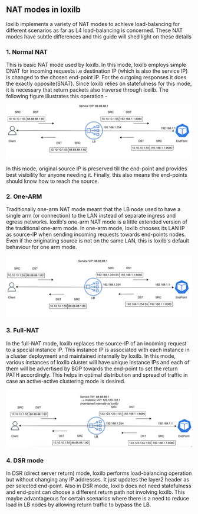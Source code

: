## NAT modes in loxilb 

loxilb implements a variety of NAT modes to achieve load-balancing for different scenarios as far as L4 load-balancing is concerned. These NAT modes have subtle differences and this guide will shed light on these details

### 1. Normal NAT 

This is basic NAT mode used by loxilb. In this mode, loxilb employs simple DNAT for incoming requests i.e destination IP (which is also the service IP) is changed to the chosen end-point IP. For the outgoing responses it does the exactly opposite(SNAT). Since loxilb relies on statefulness for this mode, it is necessary that return packets also traverse through loxilb. The following figure illustrates this operation -

![normal nat](photos/dnat1.png)

In this mode, original source IP is preserved till the end-point and provides best visibility for anyone needing it. Finally, this also means the end-points should know how to reach the source.

### 2. One-ARM 

Traditionally one-arm NAT mode meant that the LB node used to have a single arm (or connection) to the LAN instead of separate ingress and egress networks. loxilb's one-arm NAT mode is a little extended version of the traditional one-arm mode. In one-arm mode, loxilb chooses its LAN IP as source-IP when sending incoming requests towards end-points nodes. Even if the originating source is not on the same LAN, this is loxilb's default behaviour for one arm mode.

![normal nat](photos/onearm.png)

### 3. Full-NAT    

In the full-NAT mode, loxilb replaces the source-IP of an incoming request to a special instance IP. This instance IP is associated with each instance in a cluster deployment and maintained internally by loxilb. In this mode, various instances of loxilb cluster will have unique instance IPs and each of them will be advertised by BGP towards the end-point to set the return PATH accordingly. This helps in optimal distribution and spread of traffic in case an active-active clustering mode is desired.

![normal nat](photos/fullnat.png)

### 4. DSR mode

In DSR (direct server return) mode, loxilb performs load-balancing operation but without changing any IP addresses. It just updates the layer2 header as per selected end-point. Also in DSR mode, loxilb does not need statefulness and end-point can choose a different return path not involving loxilb. This maybe advantageous for certain scenarios where there is a need to reduce load in LB nodes by allowing return traffic to bypass the LB.


